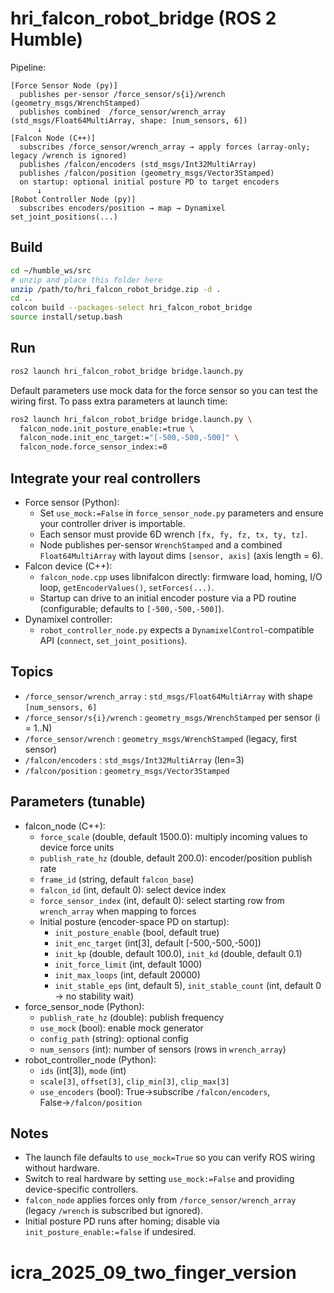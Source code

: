 # hri_falcon_robot_bridge (ROS 2 Humble)

Pipeline:
```
[Force Sensor Node (py)]
  publishes per-sensor /force_sensor/s{i}/wrench (geometry_msgs/WrenchStamped)
  publishes combined  /force_sensor/wrench_array (std_msgs/Float64MultiArray, shape: [num_sensors, 6])
      ↓
[Falcon Node (C++)]
  subscribes /force_sensor/wrench_array → apply forces (array-only; legacy /wrench is ignored)
  publishes /falcon/encoders (std_msgs/Int32MultiArray)
  publishes /falcon/position (geometry_msgs/Vector3Stamped)
  on startup: optional initial posture PD to target encoders
      ↓
[Robot Controller Node (py)]
  subscribes encoders/position → map → Dynamixel set_joint_positions(...)
```

## Build
```bash
cd ~/humble_ws/src
# unzip and place this folder here
unzip /path/to/hri_falcon_robot_bridge.zip -d .
cd ..
colcon build --packages-select hri_falcon_robot_bridge
source install/setup.bash
```

## Run
```bash
ros2 launch hri_falcon_robot_bridge bridge.launch.py
```
Default parameters use mock data for the force sensor so you can test the wiring first. To pass extra parameters at launch time:

```bash
ros2 launch hri_falcon_robot_bridge bridge.launch.py \
  falcon_node.init_posture_enable:=true \
  falcon_node.init_enc_target:="[-500,-500,-500]" \
  falcon_node.force_sensor_index:=0
```

## Integrate your real controllers
- Force sensor (Python):
  - Set `use_mock:=False` in `force_sensor_node.py` parameters and ensure your controller driver is importable.
  - Each sensor must provide 6D wrench `[fx, fy, fz, tx, ty, tz]`.
  - Node publishes per-sensor `WrenchStamped` and a combined `Float64MultiArray` with layout dims `[sensor, axis]` (axis length = 6).
- Falcon device (C++):
  - `falcon_node.cpp` uses libnifalcon directly: firmware load, homing, I/O loop, `getEncoderValues()`, `setForces(...)`.
  - Startup can drive to an initial encoder posture via a PD routine (configurable; defaults to `[-500,-500,-500]`).
- Dynamixel controller:
  - `robot_controller_node.py` expects a `DynamixelControl`-compatible API (`connect`, `set_joint_positions`).

## Topics
- `/force_sensor/wrench_array` : `std_msgs/Float64MultiArray` with shape `[num_sensors, 6]`
- `/force_sensor/s{i}/wrench` : `geometry_msgs/WrenchStamped` per sensor (i = 1..N)
- `/force_sensor/wrench` : `geometry_msgs/WrenchStamped` (legacy, first sensor)
- `/falcon/encoders` : `std_msgs/Int32MultiArray` (len=3)
- `/falcon/position` : `geometry_msgs/Vector3Stamped`

## Parameters (tunable)
- falcon_node (C++):
  - `force_scale` (double, default 1500.0): multiply incoming values to device force units
  - `publish_rate_hz` (double, default 200.0): encoder/position publish rate
  - `frame_id` (string, default `falcon_base`)
  - `falcon_id` (int, default 0): select device index
  - `force_sensor_index` (int, default 0): select starting row from `wrench_array` when mapping to forces
  - Initial posture (encoder-space PD on startup):
    - `init_posture_enable` (bool, default true)
    - `init_enc_target` (int[3], default [-500,-500,-500])
    - `init_kp` (double, default 100.0), `init_kd` (double, default 0.1)
    - `init_force_limit` (int, default 1000)
    - `init_max_loops` (int, default 20000)
    - `init_stable_eps` (int, default 5), `init_stable_count` (int, default 0 → no stability wait)
- force_sensor_node (Python):
  - `publish_rate_hz` (double): publish frequency
  - `use_mock` (bool): enable mock generator
  - `config_path` (string): optional config
  - `num_sensors` (int): number of sensors (rows in `wrench_array`)
- robot_controller_node (Python):
  - `ids` (int[3]), `mode` (int)
  - `scale[3]`, `offset[3]`, `clip_min[3]`, `clip_max[3]`
  - `use_encoders` (bool): True→subscribe `/falcon/encoders`, False→`/falcon/position`

## Notes
- The launch file defaults to `use_mock=True` so you can verify ROS wiring without hardware.
- Switch to real hardware by setting `use_mock:=False` and providing device-specific controllers.
- `falcon_node` applies forces only from `/force_sensor/wrench_array` (legacy `/wrench` is subscribed but ignored).
- Initial posture PD runs after homing; disable via `init_posture_enable:=false` if undesired.
# icra_2025_09_two_finger_version
